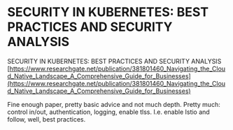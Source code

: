 # SECURITY IN KUBERNETES: BEST PRACTICES AND SECURITY ANALYSIS
SECURITY IN KUBERNETES: BEST PRACTICES AND SECURITY ANALYSIS [https://www.researchgate.net/publication/381801460_Navigating_the_Cloud_Native_Landscape_A_Comprehensive_Guide_for_Businesses](https://www.researchgate.net/publication/381801460_Navigating_the_Cloud_Native_Landscape_A_Comprehensive_Guide_for_Businesses)

Fine enough paper, pretty basic advice and not much depth. Pretty much: control in/out, authentication, logging, enable tlss. I.e. enable Istio and follow, well, best practices.
